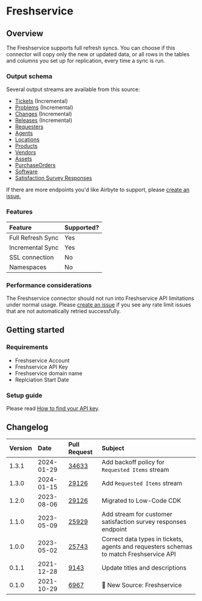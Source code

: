 # Freshservice

## Overview

The Freshservice supports full refresh syncs. You can choose if this connector will copy only the
new or updated data, or all rows in the tables and columns you set up for replication, every time a
sync is run.

### Output schema

Several output streams are available from this source:

- [Tickets](https://api.freshservice.com/v2/#view_all_ticket) (Incremental)
- [Problems](https://api.freshservice.com/v2/#problems) (Incremental)
- [Changes](https://api.freshservice.com/v2/#changes) (Incremental)
- [Releases](https://api.freshservice.com/v2/#releases) (Incremental)
- [Requesters](https://api.freshservice.com/v2/#requesters)
- [Agents](https://api.freshservice.com/v2/#agents)
- [Locations](https://api.freshservice.com/v2/#locations)
- [Products](https://api.freshservice.com/v2/#products)
- [Vendors](https://api.freshservice.com/v2/#vendors)
- [Assets](https://api.freshservice.com/v2/#assets)
- [PurchaseOrders](https://api.freshservice.com/v2/#purchase-order)
- [Software](https://api.freshservice.com/v2/#software)
- [Satisfaction Survey Responses](https://api.freshservice.com/#ticket_csat_attributes)

If there are more endpoints you'd like Airbyte to support, please
[create an issue.](https://github.com/airbytehq/airbyte/issues/new/choose)

### Features

| Feature           | Supported? |
| :---------------- | :--------- |
| Full Refresh Sync | Yes        |
| Incremental Sync  | Yes        |
| SSL connection    | No         |
| Namespaces        | No         |

### Performance considerations

The Freshservice connector should not run into Freshservice API limitations under normal usage.
Please [create an issue](https://github.com/airbytehq/airbyte/issues) if you see any rate limit
issues that are not automatically retried successfully.

## Getting started

### Requirements

- Freshservice Account
- Freshservice API Key
- Freshservice domain name
- Replciation Start Date

### Setup guide

Please read [How to find your API key](https://api.freshservice.com/#authentication).

## Changelog

| Version | Date       | Pull Request                                             | Subject                                                                                |
| :------ | :--------- | :------------------------------------------------------- | :------------------------------------------------------------------------------------- |
| 1.3.1   | 2024-01-29 | [34633](https://github.com/airbytehq/airbyte/pull/34633) | Add backoff policy for `Requested Items` stream                                        |
| 1.3.0   | 2024-01-15 | [29126](https://github.com/airbytehq/airbyte/pull/29126) | Add `Requested Items` stream                                                           |
| 1.2.0   | 2023-08-06 | [29126](https://github.com/airbytehq/airbyte/pull/29126) | Migrated to Low-Code CDK                                                               |
| 1.1.0   | 2023-05-09 | [25929](https://github.com/airbytehq/airbyte/pull/25929) | Add stream for customer satisfaction survey responses endpoint                         |
| 1.0.0   | 2023-05-02 | [25743](https://github.com/airbytehq/airbyte/pull/25743) | Correct data types in tickets, agents and requesters schemas to match Freshservice API |
| 0.1.1   | 2021-12-28 | [9143](https://github.com/airbytehq/airbyte/pull/9143)   | Update titles and descriptions                                                         |
| 0.1.0   | 2021-10-29 | [6967](https://github.com/airbytehq/airbyte/pull/6967)   | 🎉 New Source: Freshservice                                                            |
